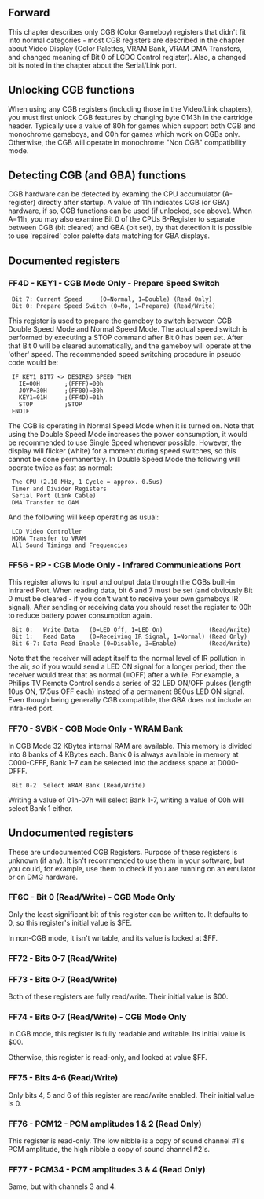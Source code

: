 Forward
-------

This chapter describes only CGB (Color Gameboy) registers that didn\'t
fit into normal categories - most CGB registers are described in the
chapter about Video Display (Color Palettes, VRAM Bank, VRAM DMA
Transfers, and changed meaning of Bit 0 of LCDC Control register). Also,
a changed bit is noted in the chapter about the Serial/Link port.

Unlocking CGB functions
-----------------------

When using any CGB registers (including those in the Video/Link
chapters), you must first unlock CGB features by changing byte 0143h in
the cartridge header. Typically use a value of 80h for games which
support both CGB and monochrome gameboys, and C0h for games which work
on CGBs only. Otherwise, the CGB will operate in monochrome \"Non CGB\"
compatibility mode.

Detecting CGB (and GBA) functions
---------------------------------

CGB hardware can be detected by examing the CPU accumulator (A-register)
directly after startup. A value of 11h indicates CGB (or GBA) hardware,
if so, CGB functions can be used (if unlocked, see above). When A=11h,
you may also examine Bit 0 of the CPUs B-Register to separate between
CGB (bit cleared) and GBA (bit set), by that detection it is possible to
use \'repaired\' color palette data matching for GBA displays.

Documented registers
--------------------

### FF4D - KEY1 - CGB Mode Only - Prepare Speed Switch

` Bit 7: Current Speed     (0=Normal, 1=Double) (Read Only)`\
` Bit 0: Prepare Speed Switch (0=No, 1=Prepare) (Read/Write)`

This register is used to prepare the gameboy to switch between CGB
Double Speed Mode and Normal Speed Mode. The actual speed switch is
performed by executing a STOP command after Bit 0 has been set. After
that Bit 0 will be cleared automatically, and the gameboy will operate
at the \'other\' speed. The recommended speed switching procedure in
pseudo code would be:

` IF KEY1_BIT7 <> DESIRED_SPEED THEN`\
`   IE=00H       ;(FFFF)=00h`\
`   JOYP=30H     ;(FF00)=30h`\
`   KEY1=01H     ;(FF4D)=01h`\
`   STOP         ;STOP`\
` ENDIF`

The CGB is operating in Normal Speed Mode when it is turned on. Note
that using the Double Speed Mode increases the power consumption, it
would be recommended to use Single Speed whenever possible. However, the
display will flicker (white) for a moment during speed switches, so this
cannot be done permanentely. In Double Speed Mode the following will
operate twice as fast as normal:

` The CPU (2.10 MHz, 1 Cycle = approx. 0.5us)`\
` Timer and Divider Registers`\
` Serial Port (Link Cable)`\
` DMA Transfer to OAM`

And the following will keep operating as usual:

` LCD Video Controller`\
` HDMA Transfer to VRAM`\
` All Sound Timings and Frequencies`

### FF56 - RP - CGB Mode Only - Infrared Communications Port

This register allows to input and output data through the CGBs built-in
Infrared Port. When reading data, bit 6 and 7 must be set (and obviously
Bit 0 must be cleared - if you don\'t want to receive your own gameboys
IR signal). After sending or receiving data you should reset the
register to 00h to reduce battery power consumption again.

` Bit 0:   Write Data   (0=LED Off, 1=LED On)             (Read/Write)`\
` Bit 1:   Read Data    (0=Receiving IR Signal, 1=Normal) (Read Only)`\
` Bit 6-7: Data Read Enable (0=Disable, 3=Enable)         (Read/Write)`

Note that the receiver will adapt itself to the normal level of IR
pollution in the air, so if you would send a LED ON signal for a longer
period, then the receiver would treat that as normal (=OFF) after a
while. For example, a Philips TV Remote Control sends a series of 32 LED
ON/OFF pulses (length 10us ON, 17.5us OFF each) instead of a permanent
880us LED ON signal. Even though being generally CGB compatible, the GBA
does not include an infra-red port.

### FF70 - SVBK - CGB Mode Only - WRAM Bank

In CGB Mode 32 KBytes internal RAM are available. This memory is divided
into 8 banks of 4 KBytes each. Bank 0 is always available in memory at
C000-CFFF, Bank 1-7 can be selected into the address space at D000-DFFF.

` Bit 0-2  Select WRAM Bank (Read/Write)`

Writing a value of 01h-07h will select Bank 1-7, writing a value of 00h
will select Bank 1 either.

Undocumented registers
----------------------

These are undocumented CGB Registers. Purpose of these registers is
unknown (if any). It isn\'t recommended to use them in your software,
but you could, for example, use them to check if you are running on an
emulator or on DMG hardware.

### FF6C - Bit 0 (Read/Write) - CGB Mode Only

Only the least significant bit of this register can be written to. It
defaults to 0, so this register\'s initial value is \$FE.

In non-CGB mode, it isn\'t writable, and its value is locked at \$FF.

### FF72 - Bits 0-7 (Read/Write)

### FF73 - Bits 0-7 (Read/Write)

Both of these registers are fully read/write. Their initial value is
\$00.

### FF74 - Bits 0-7 (Read/Write) - CGB Mode Only

In CGB mode, this register is fully readable and writable. Its initial
value is \$00.

Otherwise, this register is read-only, and locked at value \$FF.

### FF75 - Bits 4-6 (Read/Write)

Only bits 4, 5 and 6 of this register are read/write enabled. Their
initial value is 0.

### FF76 - PCM12 - PCM amplitudes 1 & 2 (Read Only)

This register is read-only. The low nibble is a copy of sound channel
\#1\'s PCM amplitude, the high nibble a copy of sound channel \#2\'s.

### FF77 - PCM34 - PCM amplitudes 3 & 4 (Read Only)

Same, but with channels 3 and 4.

